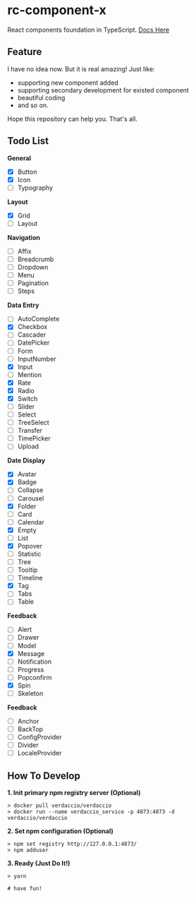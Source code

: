 # rc-component-x

React components foundation in TypeScript. [Docs Here](https://pwcong.github.io/rc-component-x/index.html)

## Feature

I have no idea now. But it is real amazing! Just like:

- supporting new component added
- supporting secondary development for existed component
- beautiful coding
- and so on.

Hope this repository can help you. That's all.

## Todo List

**General**

- [x] Button
- [x] Icon
- [ ] Typography

**Layout**

- [x] Grid
- [ ] Layout

**Navigation**

- [ ] Affix
- [ ] Breadcrumb
- [ ] Dropdown
- [ ] Menu
- [ ] Pagination
- [ ] Steps

**Data Entry**

- [ ] AutoComplete
- [x] Checkbox
- [ ] Cascader
- [ ] DatePicker
- [ ] Form
- [ ] InputNumber
- [x] Input
- [ ] Mention
- [x] Rate
- [x] Radio
- [x] Switch
- [ ] Slider
- [ ] Select
- [ ] TreeSelect
- [ ] Transfer
- [ ] TimePicker
- [ ] Upload

**Date Display**

- [x] Avatar
- [x] Badge
- [ ] Collapse
- [ ] Carousel
- [x] Folder
- [ ] Card
- [ ] Calendar
- [x] Empty
- [ ] List
- [x] Popover
- [ ] Statistic
- [ ] Tree
- [ ] Tooltip
- [ ] Timeline
- [x] Tag
- [ ] Tabs
- [ ] Table

**Feedback**

- [ ] Alert
- [ ] Drawer
- [ ] Model
- [x] Message
- [ ] Notification
- [ ] Progress
- [ ] Popconfirm
- [x] Spin
- [ ] Skeleton

**Feedback**

- [ ] Anchor
- [ ] BackTop
- [ ] ConfigProvider
- [ ] Divider
- [ ] LocaleProvider

## How To Develop

**1. Init primary npm registry server (Optional)**

```shell
> docker pull verdaccio/verdaccio
> docker run --name verdaccio_service -p 4873:4873 -d verdaccio/verdaccio
```

**2. Set npm configuration (Optional)**

```shell
> npm set registry http://127.0.0.1:4873/
> npm adduser
```

**3. Ready (Just Do It!)**

```
> yarn

# have fun!
```
